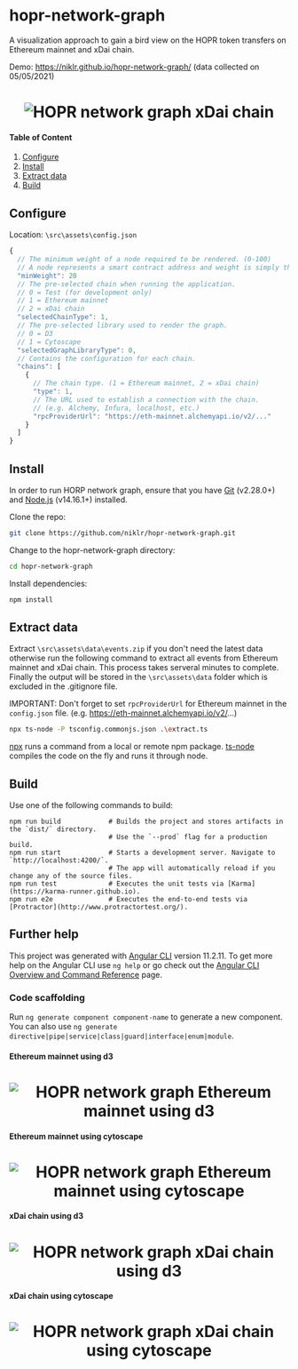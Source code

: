 # hopr-network-graph

A visualization approach to gain a bird view on the HOPR token transfers on Ethereum mainnet and xDai chain.

Demo: https://niklr.github.io/hopr-network-graph/ (data collected on 05/05/2021)

<h1 align="center">
	<img src="images/hopr_network_graph_xdai_chain_1.gif" alt="HOPR network graph xDai chain">
</h1>

#### Table of Content
1. [Configure](#configure)
2. [Install](#install)
3. [Extract data](#extract)
4. [Build](#build)

## Configure <a name="configure"></a>

Location: `\src\assets\config.json`

```js
{
  // The minimum weight of a node required to be rendered. (0-100)
  // A node represents a smart contract address and weight is simply the amount of transfers. (capped at 100)
  "minWeight": 20
  // The pre-selected chain when running the application.
  // 0 = Test (for development only)
  // 1 = Ethereum mainnet
  // 2 = xDai chain
  "selectedChainType": 1,
  // The pre-selected library used to render the graph.
  // 0 = D3
  // 1 = Cytoscape
  "selectedGraphLibraryType": 0,
  // Contains the configuration for each chain.
  "chains": [
    {
      // The chain type. (1 = Ethereum mainnet, 2 = xDai chain)
      "type": 1,
      // The URL used to establish a connection with the chain. 
      // (e.g. Alchemy, Infura, localhost, etc.)
      "rpcProviderUrl": "https://eth-mainnet.alchemyapi.io/v2/..."
    }
  ]
}
```

## Install <a name="install"></a>

In order to run HORP network graph, ensure that you have [Git](https://git-scm.com/downloads) (v2.28.0+) and [Node.js](https://nodejs.org/) (v14.16.1+) installed.

Clone the repo:

```bash
git clone https://github.com/niklr/hopr-network-graph.git
```

Change to the hopr-network-graph directory:

```bash
cd hopr-network-graph
```

Install dependencies:

```bash
npm install
```

## Extract data <a name="extract"></a>

Extract `\src\assets\data\events.zip` if you don't need the latest data otherwise
run the following command to extract all events from Ethereum mainnet and xDai chain.
This process takes serveral minutes to complete.
Finally the output will be stored in the `\src\assets\data` folder which is excluded in the .gitignore file.

IMPORTANT: Don't forget to set `rpcProviderUrl` for Ethereum mainnet in the `config.json` file. (e.g. https://eth-mainnet.alchemyapi.io/v2/...)

```bash
npx ts-node -P tsconfig.commonjs.json .\extract.ts
```
[npx](https://docs.npmjs.com/cli/v7/commands/npx) runs a command from a local or remote npm package.
[ts-node](https://github.com/TypeStrong/ts-node) compiles the code on the fly and runs it through node.

## Build <a name="build"></a>

Use one of the following commands to build:

```
npm run build            # Builds the project and stores artifacts in the `dist/` directory. 
                         # Use the `--prod` flag for a production build.
npm run start            # Starts a development server. Navigate to `http://localhost:4200/`. 
                         # The app will automatically reload if you change any of the source files.
npm run test             # Executes the unit tests via [Karma](https://karma-runner.github.io).
npm run e2e              # Executes the end-to-end tests via [Protractor](http://www.protractortest.org/).
```

## Further help

This project was generated with [Angular CLI](https://github.com/angular/angular-cli) version 11.2.11.
To get more help on the Angular CLI use `ng help` or go check out the [Angular CLI Overview and Command Reference](https://angular.io/cli) page.

### Code scaffolding

Run `ng generate component component-name` to generate a new component. You can also use `ng generate directive|pipe|service|class|guard|interface|enum|module`.

#### Ethereum mainnet using d3
<h1 align="center">
	<img src="images/hopr_network_graph_eth_d3.png" alt="HOPR network graph Ethereum mainnet using d3">
</h1>

#### Ethereum mainnet using cytoscape
<h1 align="center">
	<img src="images/hopr_network_graph_eth_cytoscape.png" alt="HOPR network graph Ethereum mainnet using cytoscape">
</h1>

#### xDai chain using d3
<h1 align="center">
	<img src="images/hopr_network_grap_xdai_d3.png" alt="HOPR network graph xDai chain using d3">
</h1>

#### xDai chain using cytoscape
<h1 align="center">
	<img src="images/hopr_network_graph_xdai_cytoscape.png" alt="HOPR network graph xDai chain using cytoscape">
</h1>